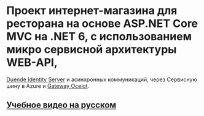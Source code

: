 # Проект интернет-магазина для ресторана на основе ASP.NET Core MVC на .NET 6, с использованием микро сервисной архитектуры WEB-API,  
[Duende Identity Server](https://duendesoftware.com/products/identityserver) 
и асинхронных коммуникаций, через Сервисную шину в Azure и [Gateway Ocelot](https://ocelot.readthedocs.io/en/latest/index.html).
## [Учебное видео на русском](https://youtube.com/playlist?list=PLePGPxR0FDm-wuNOldx0o_GkgY_MVrGCb)
